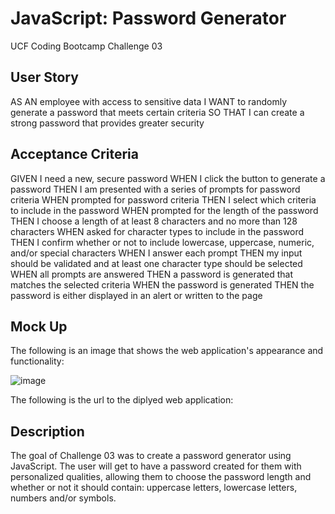 # JavaScript: Password Generator

UCF Coding Bootcamp Challenge 03

## User Story

AS AN employee with access to sensitive data
I WANT to randomly generate a password that meets certain criteria
SO THAT I can create a strong password that provides greater security

## Acceptance Criteria

GIVEN I need a new, secure password
WHEN I click the button to generate a password
THEN I am presented with a series of prompts for password criteria
WHEN prompted for password criteria
THEN I select which criteria to include in the password
WHEN prompted for the length of the password
THEN I choose a length of at least 8 characters and no more than 128 characters
WHEN asked for character types to include in the password
THEN I confirm whether or not to include lowercase, uppercase, numeric, and/or special characters
WHEN I answer each prompt
THEN my input should be validated and at least one character type should be selected
WHEN all prompts are answered
THEN a password is generated that matches the selected criteria
WHEN the password is generated
THEN the password is either displayed in an alert or written to the page

## Mock Up

The following is an image that shows the web application's appearance and functionality:

![image](https://user-images.githubusercontent.com/111001779/195946832-f8008c9c-62c3-4210-888e-596b18b1c215.png)


The following is the url to the diplyed web application:

## Description

The goal of Challenge 03 was to create a password generator using JavaScript. The user will get to have a password created for them with personalized qualities, allowing them to choose the password length and whether or not it should contain: uppercase letters, lowercase letters, numbers and/or symbols.
